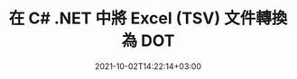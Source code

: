 ---
############################# Static ############################
layout: "autogen-gist"
date: 2021-10-02T14:22:14+03:00
draft: false
path: "zh/total/net/conversion/tsv-to-dot/"
other_out_formats: "PDF DOC DOCX DOCM DOT DOTX DOTM TXT RTF HTML HTM MHTML MHT XLS XLSX XLSM XLSB XLT XLTX XLTM XLAM CSV TSV DIF SXC FODS PPT PPTX PPS PPSX PPSM POT POTX PPTM POTM ODT OTT OTP ODP ODS EMZ WMZ SVG SVGZ XPS TEX DCM WMF EMF BMP PNG GIF JPEG TIFF ICO WEBP JP2 TGA PSB PSD EPUB MD XML JSON DICOM FODP JPG"
ad_headline: "將 TSV 轉換為 DOT | .NET"
ad_description: "為您的 .NET 應用程序提供最準確的 TSV 到 DOT 文檔轉換解決方案。"

############################# Head ############################
head_title: "在 C# ASP.NET 中將 Excel TSV 轉換為 DOT | .NET 文檔轉換"
head_description: ".NET Excel 電子表格文檔格式轉換 API。在 .NET（C#、VB.NET、ASP.NET 和 .NET Core）應用程序中將 TSV 轉換為 DOT 和 100 多種其他圖像和文檔文件格式。"

############################# Header ############################
title: "在 C# .NET 中將 Excel (TSV) 文件轉換為 DOT"
description: "在 C# VB.NET & ASP.NET 應用程序中使用原生 Excel 文檔轉換器 API 將 TSV 轉換為 DOT。使用靈活的文檔轉換功能來自定義生成的文檔外觀。準確地將所有流行的 Excel 工作表格式與 Word 文檔、PowerPoint 演示文稿、PDF、Photoshop、電子書、Web 和圖像文件格式相互轉換。轉換整個文檔或根據選擇性頁碼或頁面範圍選擇源文檔文件的特定頁面，並輕鬆轉換為支持的文檔格式。"

############################# SubMenu ############################
submenu:
    enable: false

############################# Content ############################
content:
    enable: true
    block:
    - title_left: "如何在 C# .NET 中將 TSV 轉換為 DOT"
      content_left: |
          按照這些簡單的步驟在 .NET 中將 TSV 轉換為 DOT。無需使用任何外部軟件即可按原樣查看轉換後的 DOT 文檔或將其呈現並顯示為 HTML。

          -   創建 **Converter** 對像以轉換 TSV 文檔
          -   設置 DOT 格式的轉換選項
          -   調用**Converter**類實例的**Convert**方法轉換為DOT
          -   設置 HTML 查看器的選項
          -   創建 **Viewer** 對像以將轉換後的 DOT 查看為 HTML
          
      title_right: "下载和安装说明"
      content_right: |
          您需要 `GroupDocs.Conversion` 和 `GroupDocs.Viewer` 命名空间来将 word 文件格式转换为各种图像和文档类型，例如 PDF、Microsoft Office（Word、Excel、PowerPoint、Project、Outlook）、OpenDocument、HTML 和CAD图。探索 Conholdate.Total 提供的其他 [.NET APIs for Office 文档](https://products.conholdate.com/zh/total/net/)。
          
          从 [downloads](https://downloads.conholdate.com/total/net) 获取相应的程序集文件或从 [Nuget](https://www.nuget.org/packages/Conholdate.Total) 获取整个包/) 直接在您的工作区中添加“Conholdate.Total for .NET”。
          
      gisthash: "4f311c07ae9ee691b8afb7960aa6c806"
      gistfile: "excel-to-pdf-conversion.cs"

    - title_left: "在 C# 中將 Excel 轉換為 PDF/Word/HTML/PPTX"
      content_left: |
          使用 C# .NET 代碼將您的 Excel 電子表格轉換為其他流行的文檔格式，例如 PDF、HTML、PowerPoint 演示文稿和文字處理文件格式。加載源 Excel 工作簿並將其另存為其他文檔格式的轉換文檔。

          -   創建 **Converter** 對象並將源 Excel 文件傳遞給它
          -   實例化正確的 **ConvertOptions** 類，例如（**PdfConvertOptions** 用於轉換為 PDF，**WordProcessingConvertOptions** 用於轉換為 Word 格式，**MarkupConvertOptions** 用於轉換為 HTML，**PresentationConvertOptions** 用於轉換為 PowerPoint 格式）
          -   調用**Converter**類實例的**Convert**方法轉換為PDF/HTML/PPTX或Word文檔格式
          
      title_right: "轉換受密碼保護的檔案"
      content_right: |
          在某些情況下，轉換後的文檔尺寸更大，轉換需要時間。默認情況下，緩存轉換後的文檔保存到本地驅動器，但是[Conholdate.Total for .NET](https://products.conholdate.com/total/net/)提供了使用iCache接口的自定義緩存實現功能，以有效管理以您自己的方式緩存轉換結果。它加快了整個重複轉換過程。
          
          [.NET Excel 轉換庫](https://products.groupdocs.com/conversion/net/) 還支持與受密碼保護的檔案相互轉換，並將轉換結果壓縮為 ZIP、RAR、7Z、TAR、GZ 和 BZ2存檔格式。
          
      gisthash: "4f311c07ae9ee691b8afb7960aa6c806"
      gistfile: "excel-to-pdf-word-html-powerpoint-conversion.cs"

    - title_left: "在 C# 中將文本或圖像水印添加到 DOT"
      content_left: |
          準確地將文檔（TSV 到 DOT）轉換為原始文件，並使用 C# .NET 將文本或圖像水印應用於轉換後的文檔頁面。

          -   創建 **Converter** 對像以轉換 TSV 文檔
          -   創建 **WatermarkOptions** 類的新實例
          -   指定水印屬性（顏色、寬度、文本、圖像等）
          -   實例化正確的 **ConvertOptions** 類
          -   設置 **ConvertOptions** 實例的 **Watermark** 屬性
          -   調用**Converter**類實例的**Convert**方法轉換為DOT
        
      title_right: "源文件信息提取"
      content_right: |
          文檔信息提取功能不僅可以獲取有關源文檔文件的基本信息，還支持提取一些有價值的文件格式特定信息，例如 Microsoft Project 文件的項目開始和結束日期、PDF 文檔的任何打印限制、 Outlook 數據文件等中包含的文件夾列表。

          在 Windows、Linux 或 macOS 等不同操作系統上轉換流行的文檔文件格式，同時使用 Windows Azure、Mono 和 Xamarin 等平台。
          
      gisthash: "a15affe15284876ce010a315a09da1f0"
      gistfile: "convert-word-to-pdf-and-add-text-watermark-to-converted-pdf.cs"

    - title_left: "在 C# .NET 中將 JSON 文件轉換為 Excel"
      content_left: |
          現在，使用 Conholdate.Total for .NET API 可以更輕鬆地將 JSON 文件轉換為 .NET 中的 Excel。使用 JSON 文件作為數據源，通過添加幾行 C#code 將其精確轉換為 Excel 電子表格文件格式，無需使用任何外部軟件。

          -   創建 **Converter** 對像以轉換 JSON 文件
          -   實例化 **SpreadsheetConvertOptions** 類
          -   調用**Converter**類實例的**Convert**方法轉換為XLSX
          
      title_right: "加載和轉換遠程文檔"
      content_right: |
          使用 Conholdate.Total for .NET – 開發人員可以從各種遠程位置和雲文檔存儲資源（如 Amazon S3、Microsoft Azure Blob、FTP、本地磁盤、流或簡單 URL）加載和轉換文檔。您只需指定獲取遠程文檔流的方法，然後將其作為構造函數傳遞給 Converter 類。
          
          .NET API 的 Conholdate.Total 原生於 Windows 窗體、ASP.NET、WPF、WCF 或任何類型的基於 .NET Framework 2.0 或更高版本的應用程序。
          
      gisthash: "7864dd1c0c16ca647722d18664d5c84a"
      gistfile: "json-to-excel-spreadsheet-conversion.cs"

############################# About Formats ############################
about_formats:
    enable: false
############################# More Formats ############################
more_formats:
    enable: true
    auto: false
    other_out_formats: PDF DOC DOCX DOCM DOT DOTX DOTM TXT RTF HTML HTM MHTML MHT XLS XLSX XLSM XLSB XLT XLTX XLTM XLAM CSV TSV DIF SXC FODS PPT PPTX PPS PPSX PPSM POT POTX PPTM POTM ODT OTT OTP ODP ODS EMZ WMZ SVG SVGZ XPS TEX DCM WMF EMF BMP PNG GIF JPEG TIFF ICO WEBP JP2 TGA PSB PSD EPUB MD XML JSON DICOM FODP JPG
############################# Back to top ###############################
back_to_top:
  enable: true
---